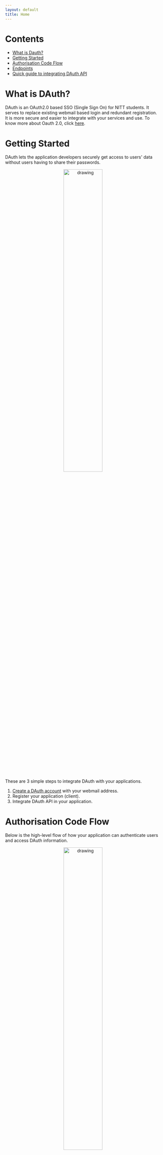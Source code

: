 ```yaml
---
layout: default
title: Home
---
```


# Contents
* [What is Dauth?](#what-is-dauth)
* [Getting Started](#getting-started)
* [Authorisation Code Flow](#authorisation-code-flow)
* [Endpoints](#endpoints)
* [Quick guide to integrating DAuth API](#quick-guide-to-integrating-dauth-api)

# What is DAuth?
DAuth is an OAuth2.0 based SSO (Single Sign On) for NITT students. It serves to replace existing webmail based login and redundant registration. It is more secure and easier to integrate with your services and use. 
To know more about Oauth 2.0, click [here](https://oauth.net/2/).

# Getting Started
DAuth lets the application developers securely get access to users' data without users having to share their passwords.  

<center><img src="images/getting-started.png" alt="drawing" width="50%" /></center>   

These are 3 simple steps to integrate DAuth with your applications.
1. [Create a DAuth account](https://auth.delta.nitt.edu/register) with your webmail address. 
2. Register your application (client).
3. Integrate DAuth API in your application. 

# Authorisation Code Flow

Below is the high-level flow of how your application can authenticate users and access DAuth information.   

<center><img src="images/code-flow.png" alt="drawing" width="50%" /></center>   

### Client Registration

Your application (the client) making protected resource requests on behalf of the user (resource owner) or authenticating the user has to be signed up before. So, after creating a DAuth account, navigate to the Clients section and register your application there.

Homepage URL - This is the homepage URL of your application.  
Example: `www.example.com/`  
Callback URL - This is where the user(resource owner) will be redirected back after an authorization request is made.   
Example: `www.example.com/callback/`  

### Client Credentials

A registered client will get some credentials. They include: 
* Client ID 
* Client secret - A unique secret key 
* redirectURI - Callback url that you’ve registered the application with

# Endpoints

### Authorize Endpoint
The user has to give consent for your application to use their DAuth information.The authorization endpoint is used to interact with the user and obtain an authorization grant.  

```
GET /authorize HTTP/1.1
Host: auth.delta.nitt.edu
Request Parameters:
    Required: true
    ParamType: Query
    DataType: String
```   

| Parameter | Description |
| --- | --- |
| client_id | Obtained during client registration. |
| redirect_uri | This should typically be the callback url provided during client registration. | 
| response_type | It tells the authorization server which grant to execute. Use `response_type=code` for authorization code. |
| grant_type | Use `grant_type=authorization_code` for authorization grant flow. |
| state | Used for security purposes. It is returned  back to the application as part of the redirect_uri. | 
| scope | Scopes have been defined in [bottom](#scopes). |
| nonce | It is a client generated string. It will be returned in the token and hence the client can validate the token. |

Example: 
```
client_id=qwdsfgwrTHNHRMYUKTILY&redirect_uri=https%3A%2F%2Fexample.com%2Fcallback%2F&response_type=code&grant_type=authorization_code&state=sdafsdghb&scope=email+openid+profile&nonce=bscsbascbadcsbasccabs
```   

If the user authorizes, upon success, the user is redirected back to redirect_uri with authorization code and state as query parameters.

### Token

The token endpoint is used by the client to obtain an access token by presenting its authorization grant. The user should be unaware of this request (backchannel communication).

```
POST /api/oauth/token HTTP/1.1
Host: auth.delta.nitt.edu
Content-Type: application/x-www-form-urlencoded
Request Parameters:
    Required: true
    ParamType: Query
    DataType: String
```    

| Parameter | Description |
| --- | --- |
| client_id | Obtained during client registration. |
| client_secret | Obtained during client registration. | 
| grant_type | Use `grant_type=authorization_code` for authorization grant flow. |
| code | Authorization code obtained through `/authorize` call. |
| redirect_uri | The callback_url client has registered with. |

Example: 
```
client_id=qwdsfgwrTHNHRMYUKTILY&client_secret=csadvfbgnrwmywtkulifjrknjvnjrnlrnjvlnfvnflv&grant_type=authorization_code&code=f65dbf63a96650e689ef9f800a63ed67177ebe45&redirect_uri=https%3A%2F%2Fexample.com%2Fcallback%2F
```  
  
On success, the response would contain  

| Parameter | Description |
| --- | --- |
| access_token |The token for accessing user resources |
| state | The state sent during authorize call is returned back |
| id_token | This token is sent if the initial `/authorize` call made involves openid in scope param |

### Key

```
GET /api/oauth/oidc/key HTTP/1.1
Host: auth.delta.nitt.edu
```
This route returns Jwks used to verify id_token.

### Resource api(user scope)

Request format:
```
POST /api/resources/user HTTP/1.1
Host: auth.delta.nitt.edu
Authorization: Bearer 02f71255ee95a04d6066de3969bb52f466c90572
```   

Response : 
```
user object (i.e the resources)
```


The access token is to be sent as a bearer token in headers(authorization header). The resources authorized by the user can be finally accessed.

### Scopes

The authorization and token endpoints allow the client to specify the scope of the access request using the `scope` request parameter.  

Accepted Scopes
1. openid
  - Specifying open_id scope sends id_token in the response of `/api/token` call.
2. email
  - Includes email of user in id_token
3. profile
  - Includes name in id_token
4. user  
  - Gives user object.

# Quick guide to integrating DAuth API 

1. Create a DAuth account and register the client.
2. Integrate the UI.   
    <center><img src="images/login-with-dauth.png" alt="drawing" width="50%" /></center>  

3. Once the user clicks the button, make a call to `/authorize` endpoint with the query parameters mentioned above.
4. The user will be redirected back to callback_url you’ve provided during client registration and gets code (authorization code) and state as query parameters.
5. Make a backchannel post request to `/api/oauth/token` using query parameters mentioned above.
6. Response will be token (authorization) and id_token (authentication). id_token will be sent back only if oidc scope is added in step 3.
7. Finally, with that token, do a POST request to `auth.delta.nitt.edu/api/resources/user` to get the user details. The token must be sent as a bearer token in headers (authorization header).
